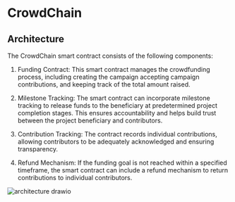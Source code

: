 # CrowdChain

## Architecture

The CrowdChain smart contract consists of the following components:

1. Funding Contract: This smart contract manages the crowdfunding process, including creating the campaign accepting campaign  contributions,  and keeping track of the total amount raised.

2. Milestone Tracking: The smart contract can incorporate milestone tracking to release funds to the beneficiary at predetermined project completion stages. This ensures accountability and helps build trust between the project beneficiary and contributors.

3. Contribution Tracking: The contract records individual contributions, allowing contributors to be adequately acknowledged and ensuring transparency.

4. Refund Mechanism: If the funding goal is not reached within a specified timeframe, the smart contract can include a refund mechanism to return contributions to individual contributors.
   
![architecture drawio](https://github.com/0xBcamp/CrowdChain_June2023/assets/18406487/553ff2fe-b6f0-42be-a86c-c4d1e9940ef2)
